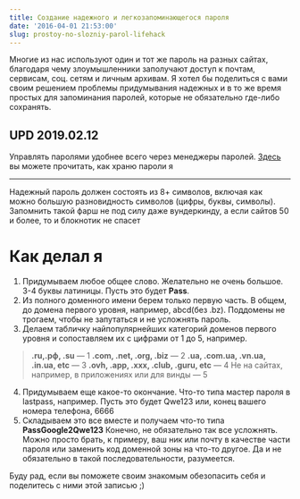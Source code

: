 ```yaml
---
title: Создание надежного и легкозапоминающегося пароля
date: '2016-04-01 21:53:00'
slug: prostoy-no-slozniy-parol-lifehack
---
```


Многие из нас используют один и тот же пароль на разных сайтах, благодаря чему злоумышленники заполучают доступ к почтам, сервисам, соц. сетям и личным архивам. Я хотел бы поделиться с вами своим решением проблемы придумывания надежных и в то же время простых для запоминания паролей, которые не обязательно где-либо сохранять.

## UPD 2019.02.12

Управлять паролями удобнее всего через менеджеры паролей. [Здесь](keepass-free-password-manager) вы можете прочитать, как храню пароли я

* * *

Надежный пароль должен состоять из 8+ символов, включая как можно большую разновидность символов (цифры, буквы, символы). Запомнить такой фарш не под силу даже вундеркинду, а если сайтов 50 и более, то и блокнотик не спасет

# Как делал я

1. Придумываем любое общее слово. Желательно не очень большое. 3-4 буквы латиницы. Пусть это будет **Pass**.
2. Из полного доменного имени берем только первую часть. В общем, до домена первого уровня, например, abcd(без .bz). Поддомены не трогаем, чтобы не запутаться и не усложнять пароль.
3. Делаем табличку найпопулярнейших категорий доменов первого уровня и сопоставляем их с цифрами от 1 до 5, например.

> **.ru,.рф, .su** — 1
> **.com, .net, .org, .biz** — 2
> **.ua, .com.ua, .vn.ua, .in.ua, etc** — 3
> **.ovh, .app, .xxx, .club, .guru, etc** — 4
> Не на сайтах, например, в приложениях или для винды — 5

4. Придумываем еще какое-то окончание. Что-то типа мастер пароля в lastpass, например. Пусть это будет Qwe123 или, конец вашего номера телефона, 6666
5. Складываем это все вместе и получаем что-то типа **PassGoogle2Qwe123**
Конечно, не обязательно так все усложнять. Можно просто брать, к примеру, ваш ник или почту в качестве части пароля или заменить код доменной зоны на что-то другое. Да и не обязательно в такой последовательности, разумеется.

Буду рад, если вы поможете своим знакомым обезопасить себя и поделитесь с ними этой записью ;)

